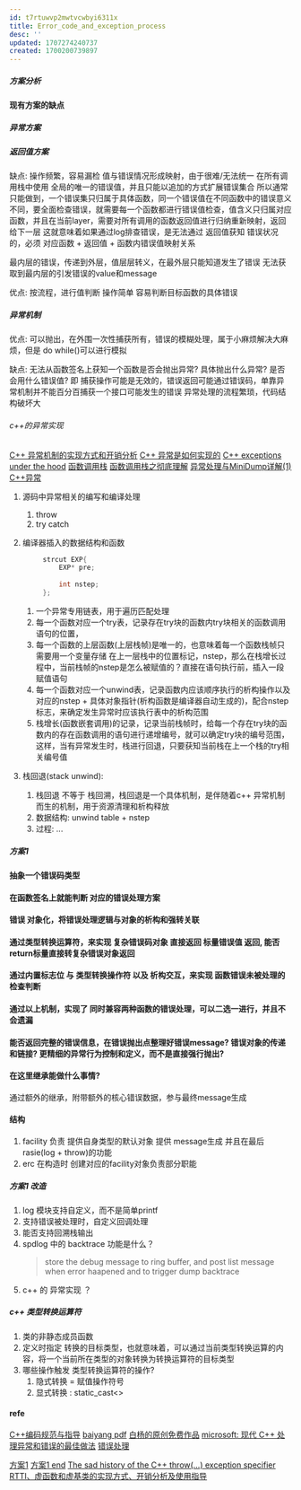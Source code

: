 ```yaml
---
id: t7rtuwvp2mwtvcwbyi6311x
title: Error_code_and_exception_process
desc: ''
updated: 1707274240737
created: 1700200739897
---
```



##### 方案分析

#### 现有方案的缺点
##### 异常方案


##### 返回值方案
缺点:
操作频繁，容易漏检
值与错误情况形成映射，由于很难/无法统一 在所有调用栈中使用   全局的唯一的错误值，并且只能以追加的方式扩展错误集合
所以通常只能做到，一个错误集只归属于具体函数，同一个错误值在不同函数中的错误意义不同，要全面检查错误，就需要每一个函数都进行错误值检查，值含义只归属对应函数，并且在当前layer，需要对所有调用的函数返回值进行归纳重新映射，返回给下一层
这就意味着如果通过log排查错误，是无法通过 返回值获知 错误状况的，必须 对应函数 + 返回值 + 函数内错误值映射关系

最内层的错误，传递到外层，值层层转义，在最外层只能知道发生了错误
无法获取到最内层的引发错误的value和message

优点:
按流程，进行值判断 操作简单  容易判断目标函数的具体错误

##### 异常机制
优点: 可以抛出，在外围一次性捕获所有，错误的模糊处理，属于小麻烦解决大麻烦，但是 do while()可以进行模拟

缺点: 
无法从函数签名上获知一个函数是否会抛出异常? 具体抛出什么异常? 是否会用什么错误值?
即 捕获操作可能是无效的，错误返回可能通过错误码，单靠异常机制并不能百分百捕获一个接口可能发生的错误
异常处理的流程繁琐，代码结构破坏大
###### c++的异常实现
[C++ 异常机制的实现方式和开销分析](https://baiy.cn/doc/cpp/inside_exception.htm)
[C++ 异常是如何实现的](https://zhuanlan.zhihu.com/p/406894769)
[C++ exceptions under the hood](https://monkeywritescode.blogspot.com/p/c-exceptions-under-hood.html)
[函数调用栈](https://zhuanlan.zhihu.com/p/103454656)
[函数调用栈之彻底理解](https://www.yigegongjiang.com/2022/%E5%87%BD%E6%95%B0%E8%B0%83%E7%94%A8%E6%A0%88%E4%B9%8B%E5%BD%BB%E5%BA%95%E7%90%86%E8%A7%A3/)
[异常处理与MiniDump详解(1) C++异常](https://www.jtianling.com/%E5%BC%82%E5%B8%B8%E5%A4%84%E7%90%86%E4%B8%8Eminidump%E8%AF%A6%E8%A7%A3-1-c-%E5%BC%82%E5%B8%B8.html)
1. 源码中异常相关的编写和编译处理
   1. throw
   2. try catch
2. 编译器插入的数据结构和函数
   ```c++
        strcut EXP{
            EXP* pre;
            
            int nstep;
        };
   ```
   1. 一个异常专用链表，用于遍历匹配处理
   2. 每一个函数对应一个try表，记录存在try块的函数内try块相关的函数调用语句的位置，
   3. 每一个函数的上层函数(上层栈帧)是唯一的，也意味着每一个函数栈帧只需要用一个变量存储 在上一层栈中的位置标记，nstep，那么在栈增长过程中，当前栈帧的nstep是怎么被赋值的？直接在语句执行前，插入一段赋值语句
   6. 每一个函数对应一个unwind表，记录函数内应该顺序执行的析构操作以及对应的nstep + 具体对象指针(析构函数是编译器自动生成的)，配合nstep标志，来确定发生异常时应该执行表中的析构范围
   7. 栈增长(函数嵌套调用)的记录，记录当前栈帧时，给每一个存在try块的函数内的存在函数调用的语句进行递增编号，就可以确定try块的编号范围，这样，当有异常发生时，栈进行回退，只要获知当前栈在上一个栈的try相关编号值
        
3. 栈回退(stack unwind):
   1. 栈回退 不等于 栈回溯，栈回退是一个具体机制，是伴随着c++ 异常机制而生的机制，用于资源清理和析构释放
   2. 数据结构: unwind table + nstep
   3. 过程: ...
##### 方案1
#### 抽象一个错误码类型
#### 在函数签名上就能判断 对应的错误处理方案
#### 错误 对象化，将错误处理逻辑与对象的析构和强转关联
#### 通过类型转换运算符，来实现 复杂错误码对象 直接返回 标量错误值 返回, 能否return标量直接转复杂错误对象返回
#### 通过内置标志位 与  类型转换操作符 以及 析构交互，来实现 函数错误未被处理的检查判断
#### 通过以上机制，实现了 同时兼容两种函数的错误处理，可以二选一进行，并且不会遗漏
#### 能否返回完整的错误信息，在错误抛出点整理好错误message? 错误对象的传递和链接? 更精细的异常行为控制和定义，而不是直接强行抛出?
#### 在这里继承能做什么事情? 
通过额外的继承，附带额外的核心错误数据，参与最终message生成
#### 结构
1. facility 负责 提供自身类型的默认对象  提供 message生成 并且在最后rasie(log + throw)的功能
2. erc 在构造时 创建对应的facility对象负责部分职能
##### 方案1 改造
1. log 模块支持自定义，而不是简单printf
2. 支持错误被处理时，自定义回调处理
3. 能否支持回溯栈输出
4. spdlog 中的 backtrace 功能是什么？
    >  store the debug message to ring buffer, and post list message when error haapened and to trigger dump backtrace
5. c++ 的 异常实现 ？


##### c++ 类型转换运算符
1. 类的非静态成员函数
2. 定义时指定 转换的目标类型，也就意味着，可以通过当前类型转换运算的内容，将一个当前所在类型的对象转换为转换运算符的目标类型
3. 哪些操作触发 类型转换运算符的操作?
   1. 隐式转换 = 赋值操作符号
   2. 显式转换 : static_cast<>




#### refe
[C++编码规范与指导](https://baiy.cn/doc/cpp/index.htm#%E4%BB%A3%E7%A0%81%E9%A3%8E%E6%A0%BC%E4%B8%8E%E7%89%88%E5%BC%8F_%E5%BC%82%E5%B8%B8)
[baiyang pdf](https://baiy.cn/doc/asp_whitepaper.pdf)
[白杨的原创免费作品](https://baiy.cn/)
[microsoft: 现代 C++ 处理异常和错误的最佳做法](https://learn.microsoft.com/zh-cn/cpp/cpp/errors-and-exception-handling-modern-cpp?view=msvc-170)
[错误处理](https://github.com/Cpp-Club/Cxx_HOPL4_zh/blob/main/07.md)

[方案1](https://www.cnblogs.com/qinwanlin/p/12669347.html)
[方案1 end](https://www.cnblogs.com/qinwanlin/p/12681178.html)
[The sad history of the C++ throw(…) exception specifier](https://devblogs.microsoft.com/oldnewthing/20180928-00/?p=99855)
[RTTI、虚函数和虚基类的实现方式、开销分析及使用指导](https://baiy.cn/doc/cpp/inside_rtti.htm)